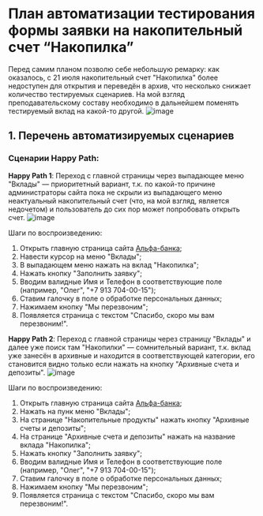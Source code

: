 # План автоматизации тестирования формы заявки на накопительный счет “Накопилка”
Перед самим планом позволю себе небольшую ремарку: как оказалось, с 21 июля накопительный счет "Накопилка" более недоступен для открытия и переведён в архив, 
что несколько снижает количество тестируемых сценариев. На мой взгляд преподавательскому составу необходимо в дальнейшем поменять тестируемый вклад на какой-то другой. 
![image](https://i.gyazo.com/fd2cd1dd9ceedfba13768d985e460c60.png)

## 1. Перечень автоматизируемых сценариев

### Cценарии Happy Path:

**Happy Path 1**: Переход с главной страницы через выпадающее меню "Вклады" — приоритетный вариант, т.к. по какой-то причине администраторы сайта пока не скрыли из выпадающего меню 
неактуальный накопительный счет (что, на мой взгляд, является недочетом) и пользователь до сих пор может попробовать открыть счет.
![image](https://i.gyazo.com/ea59e2fc819307bd78ae726f7166c170.png)

Шаги по воспроизведению:

1. Открыть главную страница сайта [Альфа-банка](https://alfabank.ru/);
2. Навести курсор на меню "Вклады";
3. В выпадающем меню нажать на вклад "Накопилка";
4. Нажать кнопку "Заполнить заявку";
5. Вводим валидные Имя и Телефон в соответствующие поле (например, "Олег", "+7 913 704-00-15");
6. Ставим галочку в поле о обработке персональных данных;
7. Нажимаем кнопку "Мы перезвоним";
8. Появляется страница с текстом "Спасибо, скоро мы вам перезвоним!".

**Happy Path 2**: Переход с главной страницы через страницу "Вклады" и далее уже поиск там "Накопилки" — сомнительный вариант, т.к. вклад уже занесён в архивные и находится в соответствующей
категории, его становится видно только если нажать на кнопку "Архивные счета и депозиты".
![image](https://i.gyazo.com/22796a40c82c85cb4000c4ae9da8fc67.png)

Шаги по воспроизведению:

1. Открыть главную страница сайта [Альфа-банка](https://alfabank.ru/);
2. Нажать на пунк меню "Вклады";
3. На странице "Накопительные продукты" нажать кнопку "Архивные счеты и депозиты";
4. На странице "Архивные счета и депозиты" нажать на название вклада "Накопилка";
4. Нажать кнопку "Заполнить заявку";
5. Вводим валидные Имя и Телефон в соответствующие поле (например, "Олег", "+7 913 704-00-15");
6. Ставим галочку в поле о обработке персональных данных;
7. Нажимаем кнопку "Мы перезвоним";
8. Появляется страница с текстом "Спасибо, скоро мы вам перезвоним!".
